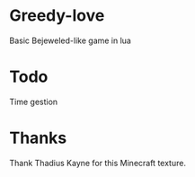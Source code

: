 Greedy-love
===========

Basic Bejeweled-like game in lua

Todo
====

Time gestion

Thanks
======

Thank Thadius Kayne for this Minecraft texture.